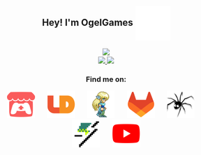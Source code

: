 <div align="center">
  <h2 align="center">Hey! I'm OgelGames <a href="https://codepen.io/jakejarvis/pen/pBZWZw" target="_blank"><img align="center" src="images/wave.svg" /></a></h2>
</div>
<div align="center">
  <a href="https://github.com/DenverCoder1/readme-typing-svg" target="_blank">
    <picture>
      <source
        srcset="https://readme-typing-svg.demolab.com?weight=600&size=20&duration=2000&pause=2000&color=E6EDF3&center=true&vCenter=true&width=500&lines=I+develop+games+with+Godot;I+make+mods+for+Minetest;I+write+code+in+Lua+C%2B%2B+C%23+and+JS;I+open+source+my+code+on+GitHub"
        media="(prefers-color-scheme: dark)"
      />
      <source
        srcset="https://readme-typing-svg.demolab.com?weight=600&size=20&duration=2000&pause=2000&color=1F2328&center=true&vCenter=true&width=500&lines=I+develop+games+with+Godot;I+make+mods+for+Minetest;I+write+code+in+Lua+C%2B%2B+C%23+and+JS;I+open+source+my+code+on+GitHub"
        media="(prefers-color-scheme: light), (prefers-color-scheme: no-preference)"
      />
      <img src="https://readme-typing-svg.demolab.com?weight=600&size=20&duration=2000&pause=2000&color=1F2328&center=true&vCenter=true&width=500&lines=I+develop+games+with+Godot;I+make+mods+for+Minetest;I+write+code+in+Lua+C%2B%2B+C%23+and+JS;I+open+source+my+code+on+GitHub" />
    </picture>
  </a>
</div>
<div align="center">
  <a href="https://github.com/anuraghazra/github-readme-stats" target="_blank">
    <picture>
      <source
        srcset="https://github-readme-stats.vercel.app/api?username=OgelGames&include_all_commits=true&hide=stars&bg_color=00000000&hide_border=true&theme=github_dark_dimmed"
        media="(prefers-color-scheme: dark)"
      />
      <source
        srcset="https://github-readme-stats.vercel.app/api?username=OgelGames&include_all_commits=true&hide=stars&bg_color=00000000&hide_border=true"
        media="(prefers-color-scheme: light), (prefers-color-scheme: no-preference)"
      />
      <img src="https://github-readme-stats.vercel.app/api?username=OgelGames&include_all_commits=true&hide=stars&bg_color=00000000&hide_border=true" />
    </picture>
    <picture>
      <source
        srcset="https://github-readme-stats.vercel.app/api/top-langs?username=OgelGames&layout=compact&size_weight=0.5&count_weight=0.5&bg_color=00000000&hide_border=true&theme=github_dark_dimmed"
        media="(prefers-color-scheme: dark)"
      />
      <source
        srcset="https://github-readme-stats.vercel.app/api/top-langs?username=OgelGames&layout=compact&size_weight=0.5&count_weight=0.5&bg_color=00000000&hide_border=true"
        media="(prefers-color-scheme: light), (prefers-color-scheme: no-preference)"
      />
      <img src="https://github-readme-stats.vercel.app/api/top-langs?username=OgelGames&layout=compact&size_weight=0.5&count_weight=0.5&bg_color=00000000&hide_border=true" />
    </picture>
  </a>
</div>
<div align="center">
  <h3>Find me on:</h3>
  <a href="https://ogelgames.itch.io/"><img width=64 src="icons/itchio.png" alt="Itch.io"/></a>
  &#8287;&#8287;&#8287;&#8287;&#8287;
  <a href="https://ldjam.com/users/ogelgames/"><img width=64 src="icons/ludumdare.png" alt="Ludum Dare"/></a>
  &#8287;&#8287;&#8287;&#8287;&#8287;
  <a href="https://opengameart.org/users/ogelgames"><img width=64 src="icons/opengameart.png" alt="Open Game Art"/></a>
  &#8287;&#8287;&#8287;&#8287;&#8287;
  <a href="https://gitlab.com/OgelGames"><img width=64 src="icons/gitlab.png" alt="GitLab"/></a>
  &#8287;&#8287;&#8287;&#8287;&#8287;
  <a href="https://notabug.org/OgelGames"><img width=64 src="icons/notabug.png" alt="Not A Bug"/></a>
  &#8287;&#8287;&#8287;&#8287;&#8287;
  <a href="https://gamejolt.com/@OgelGames"><img width=64 src="icons/gamejolt.png" alt="Game Jolt"/></a>
  &#8287;&#8287;&#8287;&#8287;&#8287;
  <a href="https://www.youtube.com/channel/UC3A1eE6Kkg_NejplTSYv1Vw"><img width=64 src="icons/youtube.png" alt="YouTube"/></a>
</div>

